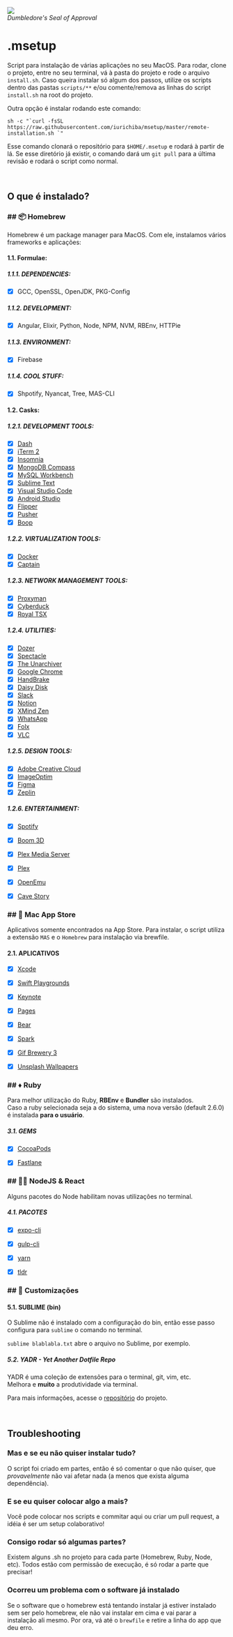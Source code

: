 ![](https://66.media.tumblr.com/f90b9b50afe82b23c3185b90024958a6/tumblr_o4lyno0TPB1v8us28o1_400.gif)  
_Dumbledore's Seal of Approval_

# .msetup

Script para instalação de várias aplicações no seu MacOS. Para rodar, clone o projeto, entre no seu terminal, vá à pasta do projeto e rode o arquivo `install.sh`. Caso queira instalar só algum dos passos, utilize os scripts dentro das pastas `scripts/**` e/ou comente/remova as linhas do script `install.sh` na root do projeto.

Outra opção é instalar rodando este comando:
```shell
sh -c "`curl -fsSL https://raw.githubusercontent.com/iurichiba/msetup/master/remote-installation.sh `"
```

Esse comando clonará o repositório para `$HOME/.msetup` e rodará à partir de lá. Se esse diretório já existir, o comando dará um `git pull` para a última revisão e rodará o script como normal.

<br/>

## O que é instalado?

### ## 📦 Homebrew 
Homebrew é um package manager para MacOS. Com ele, instalamos vários frameworks e aplicações:

#### 1.1. Formulae:

##### 1.1.1. DEPENDENCIES:
- [x] GCC, OpenSSL, OpenJDK, PKG-Config

##### 1.1.2. DEVELOPMENT:
- [x] Angular, Elixir, Python, Node, NPM, NVM, RBEnv, HTTPie

##### 1.1.3. ENVIRONMENT:
- [x] Firebase

##### 1.1.4. COOL STUFF:
- [x] Shpotify, Nyancat, Tree, MAS-CLI


#### 1.2. Casks:

##### 1.2.1. DEVELOPMENT TOOLS:  
- [x] [Dash](https://kapeli.com/dash)  
- [x] [iTerm 2](https://www.iterm2.com/)  
- [x] [Insomnia](https://insomnia.rest/)  
- [x] [MongoDB Compass](https://www.mongodb.com/products/compass)  
- [x] [MySQL Workbench](https://www.mysql.com/products/workbench/)  
- [x] [Sublime Text](https://www.sublimetext.com/3)  
- [x] [Visual Studio Code](https://code.visualstudio.com/)  
- [x] [Android Studio](https://developer.android.com/studio/index.html)  
- [x] [Flipper](https://fbflipper.com/)  
- [x] [Pusher](https://github.com/noodlewerk/NWPusher)  
- [x] [Boop](https://boop.okat.best/)  
  
##### 1.2.2. VIRTUALIZATION TOOLS:  
- [x] [Docker](https://www.docker.com/community-edition)  
- [x] [Captain](https://getcaptain.co/)  
  
##### 1.2.3. NETWORK MANAGEMENT TOOLS:  
- [x] [Proxyman](https://proxyman.io/)  
- [x] [Cyberduck](https://cyberduck.io/)  
- [x] [Royal TSX](https://www.royalapps.com/ts/mac/)  
  
##### 1.2.4. UTILITIES:  
- [x] [Dozer](https://dozermac.com/)  
- [x] [Spectacle](https://dozermac.com/)  
- [x] [The Unarchiver](https://theunarchiver.com/)  
- [x] [Google Chrome](https://www.google.com/chrome/)  
- [x] [HandBrake](https://handbrake.fr/)  
- [x] [Daisy Disk](https://daisydiskapp.com/)  
- [x] [Slack](https://slack.com/)  
- [x] [Notion](https://www.notion.so/)  
- [x] [XMind Zen](https://www.xmind.net/zen/)  
- [x] [WhatsApp](https://www.whatsapp.com/)   
- [x] [Folx](https://mac.eltima.com/download-manager.html)  
- [x] [VLC](https://www.videolan.org/vlc/)  
  
##### 1.2.5. DESIGN TOOLS:  
- [x] [Adobe Creative Cloud](https://www.adobe.com/creativecloud.html)  
- [x] [ImageOptim](https://imageoptim.com/mac)  
- [x] [Figma](https://www.figma.com/)  
- [x] [Zeplin](https://zeplin.io/)  
  
##### 1.2.6. ENTERTAINMENT:  
- [x] [Spotify](https://www.spotify.com/)  
- [x] [Boom 3D](https://www.globaldelight.com/boom3d)  
- [x] [Plex Media Server](https://www.plex.tv/)   
- [x] [Plex](https://www.plex.tv/)   
- [x] [OpenEmu](https://openemu.org/)   
- [x] [Cave Story](https://www.cavestory.org/)  


### ## 🍎 Mac App Store  
Aplicativos somente encontrados na App Store. Para instalar, o script utiliza a extensão `MAS` e o `Homebrew` para instalação via brewfile.

#### 2.1. APLICATIVOS
- [x] [Xcode](https://developer.apple.com/xcode/)  
- [x] [Swift Playgrounds](https://www.apple.com/swift/playgrounds/)  
- [x] [Keynote](https://www.apple.com/keynote/)  
- [x] [Pages](https://www.apple.com/pages/)  
- [x] [Bear](https://bear.app)  
- [x] [Spark](https://sparkmailapp.com)  
- [x] [Gif Brewery 3](https://gfycat.com/gifbrewery)  
- [x] [Unsplash Wallpapers](https://apps.apple.com/us/app/unsplash-wallpapers/id1284863847)  


### ## ♦️ Ruby  
Para melhor utilização do Ruby, **RBEnv** e **Bundler** são instalados.  
Caso a ruby selecionada seja a do sistema, uma nova versão (default 2.6.0) é instalada **para o usuário**.

##### 3.1. GEMS
- [x] [CocoaPods](https://cocoapods.org/)  
- [x] [Fastlane](https://fastlane.tools/)  


### ## 👩‍💻 NodeJS & React  
Alguns pacotes do Node habilitam novas utilizações no terminal.

##### 4.1. PACOTES
- [x] [expo-cli](https://github.com/expo/expo-cli)
- [x] [gulp-cli](https://gulpjs.com)
- [x] [yarn](https://yarnpkg.com)
- [x] [tldr](https://tldr.sh)


### ## 🤖 Customizações    

#### 5.1. SUBLIME (bin)
O Sublime não é instalado com a configuração do bin, então esse passo configura para `sublime` o comando no terminal.

`sublime blablabla.txt` abre o arquivo no Sublime, por exemplo.

##### 5.2. YADR - Yet Another Dotfile Repo
YADR é uma coleção de extensões para o terminal, git, vim, etc.  
Melhora e **muito** a produtividade via terminal.

Para mais informações, acesse o [repositório](https://github.com/skwp/dotfiles) do projeto.

<br/>

## Troubleshooting

### Mas e se eu não quiser instalar tudo?
O script foi criado em partes, então é só comentar o que não quiser, que _provavelmente_ não vai afetar nada (a menos que exista alguma dependência).

### E se eu quiser colocar algo a mais?
Você pode colocar nos scripts e commitar aqui ou criar um pull request, a idéia é ser um setup colaborativo!

### Consigo rodar só algumas partes?
Existem alguns .sh no projeto para cada parte (Homebrew, Ruby, Node, etc). Todos estão com permissão de execução, é só rodar a parte que precisar!

### Ocorreu um problema com o software já instalado
Se o software que o homebrew está tentando instalar já estiver instalado sem ser pelo homebrew, ele não vai instalar em cima e vai parar a instalação ali mesmo. Por ora, vá até o `brewfile` e retire a linha do app que deu erro.
